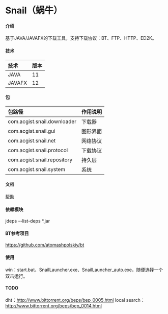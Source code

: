 # Snail（蜗牛）

#### 介绍
基于JAVA/JAVAFX的下载工具，支持下载协议：BT、FTP、HTTP、ED2K。

#### 技术
|技术|版本|
|:-|:-|
|JAVA|11|
|JAVAFX|12|

#### 包
|包路径|作用说明|
|:-|:-|
|com.acgist.snail.downloader|下载器|
|com.acgist.snail.gui|图形界面|
|com.acgist.snail.net|网络协议|
|com.acgist.snail.protocol|下载协议|
|com.acgist.snail.repository|持久层|
|com.acgist.snail.system|系统|

#### 文档
[帮助](https://gitee.com/acgist/snail/wikis/帮助)

#### 依赖模块
jdeps --list-deps *.jar

#### BT参考项目
https://github.com/atomashpolskiy/bt

#### 使用
win：start.bat、SnailLauncher.exe、SnailLauncher_auto.exe，随便选择一个双击运行。

#### TODO
dht：http://www.bittorrent.org/beps/bep_0005.html
local search：http://www.bittorrent.org/beps/bep_0014.html
